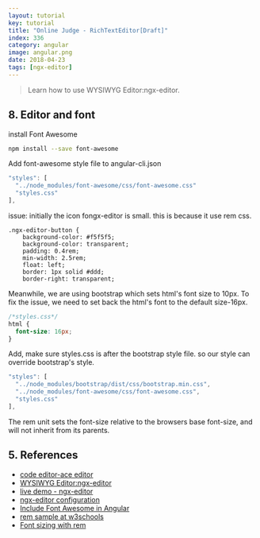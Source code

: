 ```yaml
---
layout: tutorial
key: tutorial
title: "Online Judge - RichTextEditor[Draft]"
index: 336
category: angular
image: angular.png
date: 2018-04-23
tags: [ngx-editor]
---
```


> Learn how to use WYSIWYG Editor:ngx-editor.

## 8. Editor and font

install Font Awesome
```sh
npm install --save font-awesome
```
Add font-awesome style file to angular-cli.json
```javascript
"styles": [
  "../node_modules/font-awesome/css/font-awesome.css"
  "styles.css"
],
```



issue: initially the icon fongx-editor is small. this is because it use rem css.
```raw
.ngx-editor-button {
    background-color: #f5f5f5;
    background-color: transparent;
    padding: 0.4rem;
    min-width: 2.5rem;
    float: left;
    border: 1px solid #ddd;
    border-right: transparent;
```

Meanwhile, we are using bootstrap which sets html's font size to 10px. To fix the issue, we need to set back the html's font to the default size-16px.
```css
/*styles.css*/
html {
  font-size: 16px;
}
```
Add, make sure styles.css is after the bootstrap style file. so our style can override bootstrap's style.
```javascript
"styles": [
  "../node_modules/bootstrap/dist/css/bootstrap.min.css",
  "../node_modules/font-awesome/css/font-awesome.css",
  "styles.css"
],
```
The rem unit sets the font-size relative to the browsers base font-size, and will not inherit from its parents.


## 5. References
* [code editor-ace editor](https://github.com/fxmontigny/ng2-ace-editor)
* [WYSIWYG Editor:ngx-editor](https://github.com/Sibiraj-S/ngx-editor)
* [live demo - ngx-editor](https://ngx-editor.stackblitz.io/)
* [ngx-editor configuration](https://sibiraj-s.github.io/ngx-editor/additional-documentation/configuration.html)
* [Include Font Awesome in Angular](https://github.com/angular/angular-cli/blob/master/docs/documentation/stories/include-font-awesome.md)
* [rem sample at w3schools](https://www.w3schools.com/cssref/tryit.asp?filename=trycss_unit_rem)
* [Font sizing with rem](https://snook.ca/archives/html_and_css/font-size-with-rem)

